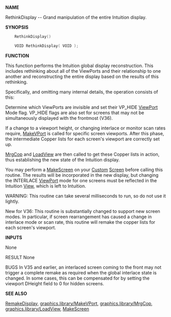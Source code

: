 
**NAME**

RethinkDisplay -- Grand manipulation of the entire Intuition display.

**SYNOPSIS**

```c
    RethinkDisplay()

    VOID RethinkDisplay( VOID );

```
**FUNCTION**

This function performs the Intuition global display reconstruction.
This includes rethinking about all of the  ViewPorts and their
relationship to one another and reconstructing the entire display
based on the results of this rethinking.

Specifically, and omitting many internal details, the operation
consists of this:

Determine which ViewPorts are invisible and set their VP_HIDE
[ViewPort](_00B8.md) Mode flag. VP_HIDE flags are also set for screens that
may not be simultaneously displayed with the frontmost (V36).

If a change to a viewport height, or changing interlace or
monitor scan rates require, [MakeVPort](MakeVPort.md) is called for specific
screen viewports.  After this phase, the intermediate Copper lists
for each screen's viewport are correctly set up.

[MrgCop](MrgCop.md) and [LoadView](LoadView.md) are then called to get these Copper lists
in action, thus establishing the new state of the Intuition
display.

You may perform a [MakeScreen](../intuition/MakeScreen.md) on your [Custom](_00CD.md) [Screen](_00DD.md) before calling
this routine.  The results will be incorporated in the new display, but
changing the INTERLACE [ViewPort](_00B8.md) mode for one screens must be reflected
in the Intuition [View](_00B8.md), which is left to Intuition.

WARNING:  This routine can take several milliseconds to run, so
do not use it lightly.

New for V36: This routine is substantially changed to support
new screen modes.  In particular, if screen rearrangement has
caused a change in interlace mode or scan rate, this routine
will remake the copper lists for each screen's viewport.

**INPUTS**

None

RESULT
None

BUGS
In V35 and earlier, an interlaced screen coming to the front
may not trigger a complete remake as required when the global
interlace state is changed.  In some cases, this can be compensated
for by setting the viewport DHeight field to 0 for hidden screens.

**SEE ALSO**

[RemakeDisplay](../intuition/RemakeDisplay.md), [graphics.library/MakeVPort](MakeVPort.md),
[graphics.library/MrgCop](MrgCop.md), [graphics.library/LoadView](LoadView.md), [MakeScreen](../intuition/MakeScreen.md)
